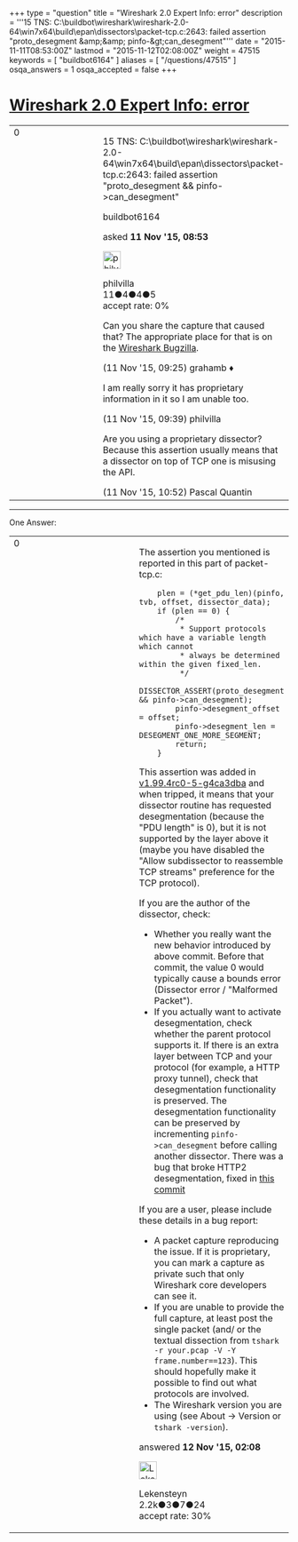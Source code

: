 +++
type = "question"
title = "Wireshark 2.0 Expert Info: error"
description = '''15 TNS: C:&#92;buildbot&#92;wireshark&#92;wireshark-2.0-64&#92;win7x64&#92;build&#92;epan&#92;dissectors&#92;packet-tcp.c:2643: failed assertion &quot;proto_desegment &amp;amp;&amp;amp; pinfo-&amp;gt;can_desegment&quot;'''
date = "2015-11-11T08:53:00Z"
lastmod = "2015-11-12T02:08:00Z"
weight = 47515
keywords = [ "buildbot6164" ]
aliases = [ "/questions/47515" ]
osqa_answers = 1
osqa_accepted = false
+++

<div class="headNormal">

# [Wireshark 2.0 Expert Info: error](/questions/47515/wireshark-20-expert-info-error)

</div>

<div id="main-body">

<div id="askform">

<table id="question-table" style="width:100%;"><colgroup><col style="width: 50%" /><col style="width: 50%" /></colgroup><tbody><tr class="odd"><td style="width: 30px; vertical-align: top"><div class="vote-buttons"><span id="post-47515-upvote" class="ajax-command post-vote up" rel="nofollow" title="I like this post (click again to cancel)"> </span><div id="post-47515-score" class="post-score" title="current number of votes">0</div><span id="post-47515-downvote" class="ajax-command post-vote down" rel="nofollow" title="I dont like this post (click again to cancel)"> </span> <span id="favorite-mark" class="ajax-command favorite-mark" rel="nofollow" title="mark/unmark this question as favorite (click again to cancel)"> </span><div id="favorite-count" class="favorite-count"></div></div></td><td><div id="item-right"><div class="question-body"><p>15 TNS: C:\buildbot\wireshark\wireshark-2.0-64\win7x64\build\epan\dissectors\packet-tcp.c:2643: failed assertion "proto_desegment &amp;&amp; pinfo-&gt;can_desegment"</p></div><div id="question-tags" class="tags-container tags"><span class="post-tag tag-link-buildbot6164" rel="tag" title="see questions tagged &#39;buildbot6164&#39;">buildbot6164</span></div><div id="question-controls" class="post-controls"></div><div class="post-update-info-container"><div class="post-update-info post-update-info-user"><p>asked <strong>11 Nov '15, 08:53</strong></p><img src="https://secure.gravatar.com/avatar/328e4e3c363565d7a50d22167dd1a5b8?s=32&amp;d=identicon&amp;r=g" class="gravatar" width="32" height="32" alt="philvilla&#39;s gravatar image" /><p><span>philvilla</span><br />
<span class="score" title="11 reputation points">11</span><span title="4 badges"><span class="badge1">●</span><span class="badgecount">4</span></span><span title="4 badges"><span class="silver">●</span><span class="badgecount">4</span></span><span title="5 badges"><span class="bronze">●</span><span class="badgecount">5</span></span><br />
<span class="accept_rate" title="Rate of the user&#39;s accepted answers">accept rate:</span> <span title="philvilla has no accepted answers">0%</span></p></div></div><div id="comments-container-47515" class="comments-container"><span id="47518"></span><div id="comment-47518" class="comment"><div id="post-47518-score" class="comment-score"></div><div class="comment-text"><p>Can you share the capture that caused that? The appropriate place for that is on the <a href="https://bugs.wireshark.org">Wireshark Bugzilla</a>.</p></div><div id="comment-47518-info" class="comment-info"><span class="comment-age">(11 Nov '15, 09:25)</span> <span class="comment-user userinfo">grahamb ♦</span></div></div><span id="47519"></span><div id="comment-47519" class="comment"><div id="post-47519-score" class="comment-score"></div><div class="comment-text"><p>I am really sorry it has proprietary information in it so I am unable too.</p></div><div id="comment-47519-info" class="comment-info"><span class="comment-age">(11 Nov '15, 09:39)</span> <span class="comment-user userinfo">philvilla</span></div></div><span id="47523"></span><div id="comment-47523" class="comment"><div id="post-47523-score" class="comment-score"></div><div class="comment-text"><p>Are you using a proprietary dissector? Because this assertion usually means that a dissector on top of TCP one is misusing the API.</p></div><div id="comment-47523-info" class="comment-info"><span class="comment-age">(11 Nov '15, 10:52)</span> <span class="comment-user userinfo">Pascal Quantin</span></div></div></div><div id="comment-tools-47515" class="comment-tools"></div><div class="clear"></div><div id="comment-47515-form-container" class="comment-form-container"></div><div class="clear"></div></div></td></tr></tbody></table>

------------------------------------------------------------------------

<div class="tabBar">

<span id="sort-top"></span>

<div class="headQuestions">

One Answer:

</div>

</div>

<span id="47536"></span>

<div id="answer-container-47536" class="answer">

<table style="width:100%;"><colgroup><col style="width: 50%" /><col style="width: 50%" /></colgroup><tbody><tr class="odd"><td style="width: 30px; vertical-align: top"><div class="vote-buttons"><span id="post-47536-upvote" class="ajax-command post-vote up" rel="nofollow" title="I like this post (click again to cancel)"> </span><div id="post-47536-score" class="post-score" title="current number of votes">0</div><span id="post-47536-downvote" class="ajax-command post-vote down" rel="nofollow" title="I dont like this post (click again to cancel)"> </span></div></td><td><div class="item-right"><div class="answer-body"><p>The assertion you mentioned is reported in this part of packet-tcp.c:</p><pre><code>    plen = (*get_pdu_len)(pinfo, tvb, offset, dissector_data);
    if (plen == 0) {
        /*
         * Support protocols which have a variable length which cannot
         * always be determined within the given fixed_len.
         */
        DISSECTOR_ASSERT(proto_desegment &amp;&amp; pinfo-&gt;can_desegment);
        pinfo-&gt;desegment_offset = offset;
        pinfo-&gt;desegment_len = DESEGMENT_ONE_MORE_SEGMENT;
        return;
    }</code></pre><p>This assertion was added in <a href="https://github.com/wireshark/wireshark/commit/4ca3dbae">v1.99.4rc0-5-g4ca3dba</a> and when tripped, it means that your dissector routine has requested desegmentation (because the "PDU length" is 0), but it is not supported by the layer above it (maybe you have disabled the "Allow subdissector to reassemble TCP streams" preference for the TCP protocol).</p><p>If you are the author of the dissector, check:</p><ul><li>Whether you really want the new behavior introduced by above commit. Before that commit, the value 0 would typically cause a bounds error (Dissector error / "Malformed Packet").</li><li>If you actually want to activate desegmentation, check whether the parent protocol supports it. If there is an extra layer between TCP and your protocol (for example, a HTTP proxy tunnel), check that desegmentation functionality is preserved. The desegmentation functionality can be preserved by incrementing <code>pinfo-&gt;can_desegment</code> before calling another dissector. There was a bug that broke HTTP2 desegmentation, fixed in <a href="https://github.com/wireshark/wireshark/commit/d67e20a9">this commit</a></li></ul><p>If you are a user, please include these details in a bug report:</p><ul><li>A packet capture reproducing the issue. If it is proprietary, you can mark a capture as private such that only Wireshark core developers can see it.</li><li>If you are unable to provide the full capture, at least post the single packet (and/ or the textual dissection from <code>tshark -r your.pcap -V -Y frame.number==123</code>). This should hopefully make it possible to find out what protocols are involved.</li><li>The Wireshark version you are using (see About -&gt; Version or <code>tshark -version</code>).</li></ul></div><div class="answer-controls post-controls"></div><div class="post-update-info-container"><div class="post-update-info post-update-info-user"><p>answered <strong>12 Nov '15, 02:08</strong></p><img src="https://secure.gravatar.com/avatar/285b1f0f4caadc088a38c40aea22feba?s=32&amp;d=identicon&amp;r=g" class="gravatar" width="32" height="32" alt="Lekensteyn&#39;s gravatar image" /><p><span>Lekensteyn</span><br />
<span class="score" title="2213 reputation points"><span>2.2k</span></span><span title="3 badges"><span class="badge1">●</span><span class="badgecount">3</span></span><span title="7 badges"><span class="silver">●</span><span class="badgecount">7</span></span><span title="24 badges"><span class="bronze">●</span><span class="badgecount">24</span></span><br />
<span class="accept_rate" title="Rate of the user&#39;s accepted answers">accept rate:</span> <span title="Lekensteyn has 32 accepted answers">30%</span></p></div></div><div id="comments-container-47536" class="comments-container"></div><div id="comment-tools-47536" class="comment-tools"></div><div class="clear"></div><div id="comment-47536-form-container" class="comment-form-container"></div><div class="clear"></div></div></td></tr></tbody></table>

</div>

<div class="paginator-container-left">

</div>

</div>

</div>

